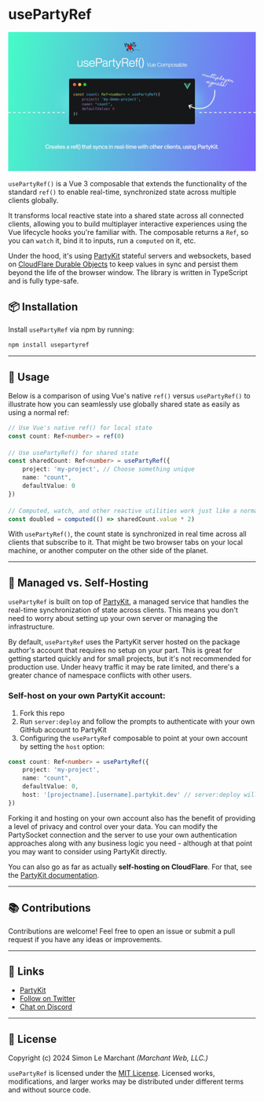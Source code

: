 # usePartyRef

![usePartyRef](cover.jpg)

`usePartyRef()` is a Vue 3 composable that extends the functionality of the standard `ref()` to enable real-time,
synchronized state across multiple clients globally.

It transforms local reactive state into a shared state across all connected clients, allowing you to
build multiplayer interactive experiences using the Vue lifecycle hooks you're familiar with. The composable returns a `Ref`, so you
can `watch` it, bind it to inputs, run a `computed` on it, etc.

Under the hood, it's using [PartyKit](https://www.partykit.io/) stateful servers and websockets, based
on [CloudFlare Durable Objects](https://developers.cloudflare.com/durable-objects/) to keep values in sync and persist them beyond the life of the browser window. The library is written in TypeScript and is fully type-safe.

## 📦 Installation

Install `usePartyRef` via npm by running:

```bash
npm install usepartyref
```

---

## 🚀 Usage

Below is a comparison of using Vue's native `ref()` versus `usePartyRef()` to illustrate how you can seamlessly use
globally shared state as easily as using a normal ref:

```ts
// Use Vue's native ref() for local state
const count: Ref<number> = ref(0)

// Use usePartyRef() for shared state
const sharedCount: Ref<number> = usePartyRef({
    project: 'my-project', // Choose something unique
    name: "count",
    defaultValue: 0
})

// Computed, watch, and other reactive utilities work just like a normal ref
const doubled = computed(() => sharedCount.value * 2)
```

With `usePartyRef()`, the count state is synchronized in real time across all clients that subscribe to it. That might
be two browser tabs on your local machine, or another computer on the other side of the planet.

---

## 💪 Managed vs. Self-Hosting

`usePartyRef` is built on top of [PartyKit](https://www.partykit.io/), a managed service that handles the real-time
synchronization of state across clients. This means you don't need to worry about setting up your own server or managing
the infrastructure.

By default, `usePartyRef` uses the PartyKit server hosted on the package author's account that requires no setup on your part. This is great for getting started quickly and for small projects, but it's not recommended for production use. Under heavy traffic it may be rate limited, and there's a greater chance of namespace conflicts with other users.

### Self-host on your own PartyKit account:

1. Fork this repo
2. Run `server:deploy` and follow the prompts to authenticate with your own GitHub account to PartyKit
3. Configuring the `usePartyRef` composable to point at your own account by setting the `host` option:

```ts
const count: Ref<number> = usePartyRef({
    project: 'my-project',
    name: "count",
    defaultValue: 0,
    host: '[projectname].[username].partykit.dev' // server:deploy will give you this URL
})
```
Forking it and hosting on your own account also has the benefit of providing a level of privacy and control over your data. You can modify the PartySocket connection and the server to use your own authentication approaches along with any business logic you need - although at that point you may want to consider using PartyKit directly.

You can also go as far as actually **self-hosting on CloudFlare**. For that, see
the [PartyKit documentation](https://docs.partykit.io/guides/deploy-to-cloudflare/).

---

## 📚 Contributions

Contributions are welcome! Feel free to open an issue or submit a pull request if you have any ideas or improvements.

---

## 🔗 Links

- [PartyKit](https://partykit.io/)
- [Follow on Twitter](https://twitter.com/marchantweb)
- [Chat on Discord](https://discord.gg/hKyfDAddsK)

---

## 📄 License

Copyright (c) 2024 Simon Le Marchant _(Marchant Web, LLC.)_

`usePartyRef` is licensed under the [MIT License](https://github.com/vuexyz/vuexyz/blob/main/LICENSE). Licensed works,
modifications, and larger works may be distributed under different terms and without source code.
